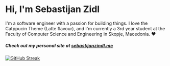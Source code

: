 # Hi, I'm Sebastijan Zidl

I'm a software engineer with a passion for building things. I love the Catppucin Theme (Latte flavour), and I'm currently a 3rd year student at the Faculty of Computer Science and Engineering in Skopje, Macedonia. ♥ 

##### Check out my personal site at [sebastijanzindl.me](https://sebastijanzindl.me)

[![GitHub Streak](https://streak-stats.demolab.com?user=m1thrandir225&theme=catppuccin_frappe&hide_border=true)](https://git.io/streak-stats)

